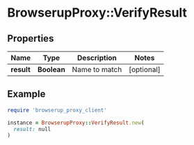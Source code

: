 # BrowserupProxy::VerifyResult

## Properties

| Name | Type | Description | Notes |
| ---- | ---- | ----------- | ----- |
| **result** | **Boolean** | Name to match | [optional] |

## Example

```ruby
require 'browserup_proxy_client'

instance = BrowserupProxy::VerifyResult.new(
  result: null
)
```


